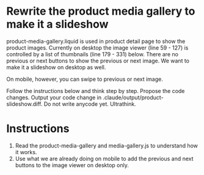 # Rewrite the product media gallery to make it a slideshow
product-media-gallery.liquid is used in product detail page to show the product images. Currently on desktop the image viewer (line 59 - 127) is controlled by a list of thumbnails (line 179 - 331) below. There are no previous or next buttons to show the previous or next image. We want to make it a slideshow on desktop as well.

On mobile, however, you can swipe to previous or next image.

Follow the instructions below and think step by step. Propose the code changes. Output your code change in .claude/output/product-slideshow.diff. Do not write anycode yet. Ultrathink.

# Instructions
1. Read the product-media-gallery and media-gallery.js to understand how it works.
2. Use what we are already doing on mobile to add the previous and next buttons to the image viewer on desktop only.